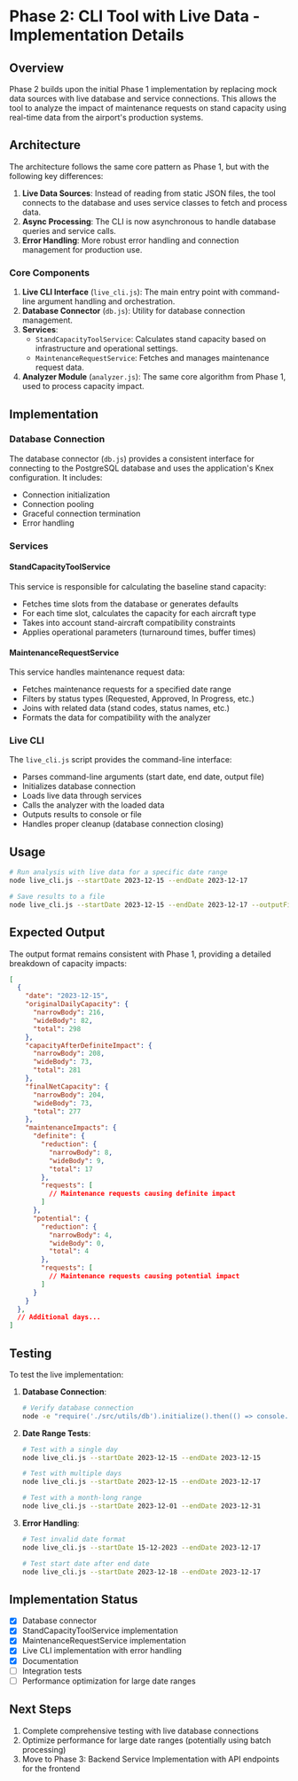 # Phase 2: CLI Tool with Live Data - Implementation Details

## Overview

Phase 2 builds upon the initial Phase 1 implementation by replacing mock data sources with live database and service connections. This allows the tool to analyze the impact of maintenance requests on stand capacity using real-time data from the airport's production systems.

## Architecture

The architecture follows the same core pattern as Phase 1, but with the following key differences:

1. **Live Data Sources**: Instead of reading from static JSON files, the tool connects to the database and uses service classes to fetch and process data.
2. **Async Processing**: The CLI is now asynchronous to handle database queries and service calls.
3. **Error Handling**: More robust error handling and connection management for production use.

### Core Components

1. **Live CLI Interface** (`live_cli.js`): The main entry point with command-line argument handling and orchestration.
2. **Database Connector** (`db.js`): Utility for database connection management.
3. **Services**:
   - `StandCapacityToolService`: Calculates stand capacity based on infrastructure and operational settings.
   - `MaintenanceRequestService`: Fetches and manages maintenance request data.
4. **Analyzer Module** (`analyzer.js`): The same core algorithm from Phase 1, used to process capacity impact.

## Implementation

### Database Connection

The database connector (`db.js`) provides a consistent interface for connecting to the PostgreSQL database and uses the application's Knex configuration. It includes:

- Connection initialization
- Connection pooling
- Graceful connection termination
- Error handling

### Services

#### StandCapacityToolService

This service is responsible for calculating the baseline stand capacity:

- Fetches time slots from the database or generates defaults
- For each time slot, calculates the capacity for each aircraft type
- Takes into account stand-aircraft compatibility constraints
- Applies operational parameters (turnaround times, buffer times)

#### MaintenanceRequestService

This service handles maintenance request data:

- Fetches maintenance requests for a specified date range
- Filters by status types (Requested, Approved, In Progress, etc.)
- Joins with related data (stand codes, status names, etc.)
- Formats the data for compatibility with the analyzer

### Live CLI

The `live_cli.js` script provides the command-line interface:

- Parses command-line arguments (start date, end date, output file)
- Initializes database connection
- Loads live data through services
- Calls the analyzer with the loaded data
- Outputs results to console or file
- Handles proper cleanup (database connection closing)

## Usage

```bash
# Run analysis with live data for a specific date range
node live_cli.js --startDate 2023-12-15 --endDate 2023-12-17

# Save results to a file
node live_cli.js --startDate 2023-12-15 --endDate 2023-12-17 --outputFile ./output.json
```

## Expected Output

The output format remains consistent with Phase 1, providing a detailed breakdown of capacity impacts:

```json
[
  {
    "date": "2023-12-15",
    "originalDailyCapacity": {
      "narrowBody": 216,
      "wideBody": 82,
      "total": 298
    },
    "capacityAfterDefiniteImpact": {
      "narrowBody": 208,
      "wideBody": 73,
      "total": 281
    },
    "finalNetCapacity": {
      "narrowBody": 204,
      "wideBody": 73,
      "total": 277
    },
    "maintenanceImpacts": {
      "definite": {
        "reduction": {
          "narrowBody": 8,
          "wideBody": 9,
          "total": 17
        },
        "requests": [
          // Maintenance requests causing definite impact
        ]
      },
      "potential": {
        "reduction": {
          "narrowBody": 4,
          "wideBody": 0,
          "total": 4
        },
        "requests": [
          // Maintenance requests causing potential impact
        ]
      }
    }
  },
  // Additional days...
]
```

## Testing

To test the live implementation:

1. **Database Connection**:
   ```bash
   # Verify database connection
   node -e "require('./src/utils/db').initialize().then(() => console.log('Connected')).catch(e => console.error(e)).finally(() => process.exit())"
   ```

2. **Date Range Tests**:
   ```bash
   # Test with a single day
   node live_cli.js --startDate 2023-12-15 --endDate 2023-12-15
   
   # Test with multiple days
   node live_cli.js --startDate 2023-12-15 --endDate 2023-12-17
   
   # Test with a month-long range
   node live_cli.js --startDate 2023-12-01 --endDate 2023-12-31
   ```

3. **Error Handling**:
   ```bash
   # Test invalid date format
   node live_cli.js --startDate 15-12-2023 --endDate 2023-12-17
   
   # Test start date after end date
   node live_cli.js --startDate 2023-12-18 --endDate 2023-12-17
   ```

## Implementation Status

- [x] Database connector
- [x] StandCapacityToolService implementation
- [x] MaintenanceRequestService implementation 
- [x] Live CLI implementation with error handling
- [x] Documentation
- [ ] Integration tests
- [ ] Performance optimization for large date ranges

## Next Steps

1. Complete comprehensive testing with live database connections
2. Optimize performance for large date ranges (potentially using batch processing)
3. Move to Phase 3: Backend Service Implementation with API endpoints for the frontend 